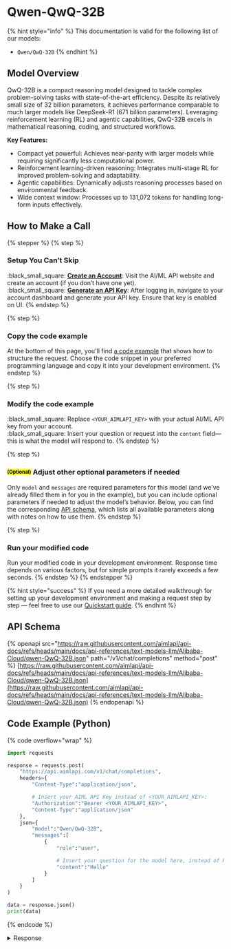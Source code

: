 # Qwen-QwQ-32B

{% hint style="info" %}
This documentation is valid for the following list of our models:

* `Qwen/QwQ-32B`
{% endhint %}

## Model Overview

QwQ-32B is a compact reasoning model designed to tackle complex problem-solving tasks with state-of-the-art efficiency. Despite its relatively small size of 32 billion parameters, it achieves performance comparable to much larger models like DeepSeek-R1 (671 billion parameters). Leveraging reinforcement learning (RL) and agentic capabilities, QwQ-32B excels in mathematical reasoning, coding, and structured workflows.

**Key Features:**

* Compact yet powerful: Achieves near-parity with larger models while requiring significantly less computational power.
* Reinforcement learning-driven reasoning: Integrates multi-stage RL for improved problem-solving and adaptability.
* Agentic capabilities: Dynamically adjusts reasoning processes based on environmental feedback.
* Wide context window: Processes up to 131,072 tokens for handling long-form inputs effectively.

## How to Make a Call

{% stepper %}
{% step %}
### Setup You Can’t Skip&#x20;

:black\_small\_square:  [**Create an Account**](https://aimlapi.com/app/sign-up): Visit the AI/ML API website and create an account (if you don’t have one yet).\
:black\_small\_square:  [**Generate an API Key**](https://aimlapi.com/app/keys): After logging in, navigate to your account dashboard and generate your API key. Ensure that key is enabled on UI.
{% endstep %}

{% step %}
### Copy the code example

At the bottom of this page, you'll find [a code example](qwen-qwq-32b.md#code-example-python) that shows how to structure the request. Choose the code snippet in your preferred programming language and copy it into your development environment.
{% endstep %}

{% step %}
### Modify the code example

:black\_small\_square:  Replace `<YOUR_AIMLAPI_KEY>` with your actual AI/ML API key from your account.\
:black\_small\_square:  Insert your question or request into the `content` field—this is what the model will respond to.
{% endstep %}

{% step %}
### <sup><sub><mark style="background-color:yellow;">(Optional)<mark style="background-color:yellow;"><sub></sup> Adjust other optional parameters if needed

Only `model` and `messages` are required parameters for this model (and we’ve already filled them in for you in the example), but you can include optional parameters if needed to adjust the model’s behavior. Below, you can find the corresponding [API schema](qwen-qwq-32b.md#api-schema), which lists all available parameters along with notes on how to use them.
{% endstep %}

{% step %}
### Run your modified code

Run your modified code in your development environment. Response time depends on various factors, but for simple prompts it rarely exceeds a few seconds.
{% endstep %}
{% endstepper %}

{% hint style="success" %}
If you need a more detailed walkthrough for setting up your development environment and making a request step by step — feel free to use our [Quickstart guide](../../../quickstart/setting-up.md).
{% endhint %}

## API Schema

{% openapi src="https://raw.githubusercontent.com/aimlapi/api-docs/refs/heads/main/docs/api-references/text-models-llm/Alibaba-Cloud/qwen-QwQ-32B.json" path="/v1/chat/completions" method="post" %}
[https://raw.githubusercontent.com/aimlapi/api-docs/refs/heads/main/docs/api-references/text-models-llm/Alibaba-Cloud/qwen-QwQ-32B.json](https://raw.githubusercontent.com/aimlapi/api-docs/refs/heads/main/docs/api-references/text-models-llm/Alibaba-Cloud/qwen-QwQ-32B.json)
{% endopenapi %}

## Code Example (Python)

{% code overflow="wrap" %}
```python
import requests

response = requests.post(
    "https://api.aimlapi.com/v1/chat/completions",
    headers={
        "Content-Type":"application/json", 

        # Insert your AIML API Key instead of <YOUR_AIMLAPI_KEY>:
        "Authorization":"Bearer <YOUR_AIMLAPI_KEY>",
        "Content-Type":"application/json"
    },
    json={
        "model":"Qwen/QwQ-32B",
        "messages":[
            {
                "role":"user",

                # Insert your question for the model here, instead of Hello:
                "content":"Hello"
            }
        ]
    }
)

data = response.json()
print(data)
```
{% endcode %}

<details>

<summary>Response</summary>

{% code overflow="wrap" %}
```json5
{'id': 'npK8kgb-2j9zxn-92d49c21a9f9302c', 'object': 'chat.completion', 'choices': [{'index': 0, 'finish_reason': 'stop', 'logprobs': None, 'message': {'role': 'assistant', 'content': '<think>\nOkay, the user said "Hello". I should respond politely. Let me think of a friendly greeting. Maybe "Hello! How can I assist you today?" That sounds good. It\'s welcoming and opens the door for them to ask for help. I\'ll go with that.\n</think>\n\nHello! How can I assist you today?', 'tool_calls': []}}], 'created': 1744145142, 'model': 'Qwen/QwQ-32B', 'usage': {'prompt_tokens': 25, 'completion_tokens': 88, 'total_tokens': 113}}
```
{% endcode %}

</details>

